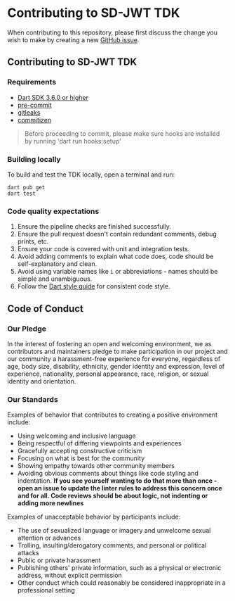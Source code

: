 # Contributing to SD-JWT TDK

When contributing to this repository, please first discuss the change you wish to make by creating a new [GitHub issue](https://github.com/affinidi/affinidi-sdjwt-dart/issues/new).

## Contributing to SD-JWT TDK

### Requirements

- [Dart SDK 3.6.0 or higher](https://dart.dev/get-dart)
- [pre-commit](https://pre-commit.com/#install)
- [gitleaks](https://github.com/gitleaks/gitleaks)
- [commitizen](https://github.com/commitizen-tools/commitizen)

> Before proceeding to commit, please make sure hooks are installed by running 'dart run hooks:setup'

### Building locally

To build and test the TDK locally, open a terminal and run:

```
dart pub get
dart test
```

### Code quality expectations

1. Ensure the pipeline checks are finished successfully.
2. Ensure the pull request doesn't contain redundant comments, debug prints, etc.
3. Ensure your code is covered with unit and integration tests.
4. Avoid adding comments to explain what code does, code should be self-explanatory and clean.
5. Avoid using variable names like `i` or abbreviations - names should be simple and unambiguous.
6. Follow the [Dart style guide](https://dart.dev/guides/language/effective-dart/style) for consistent code style.

## Code of Conduct

### Our Pledge

In the interest of fostering an open and welcoming environment, we as
contributors and maintainers pledge to make participation in our project and
our community a harassment-free experience for everyone, regardless of age, body
size, disability, ethnicity, gender identity and expression, level of experience,
nationality, personal appearance, race, religion, or sexual identity and
orientation.

### Our Standards

Examples of behavior that contributes to creating a positive environment
include:

- Using welcoming and inclusive language
- Being respectful of differing viewpoints and experiences
- Gracefully accepting constructive criticism
- Focusing on what is best for the community
- Showing empathy towards other community members
- Avoiding obvious comments about things like code styling and indentation.
  **If you see yourself wanting to do that more than once - open an issue to update the linter rules to address this concern once and for all. Code reviews should be about logic, not indenting or adding more newlines**

Examples of unacceptable behavior by participants include:

- The use of sexualized language or imagery and unwelcome sexual attention or
  advances
- Trolling, insulting/derogatory comments, and personal or political attacks
- Public or private harassment
- Publishing others' private information, such as a physical or electronic
  address, without explicit permission
- Other conduct which could reasonably be considered inappropriate in a
  professional setting
